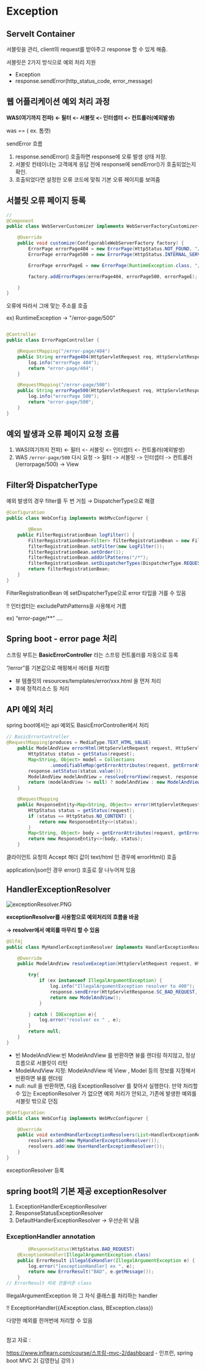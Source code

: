 # Exception


## Servelt Container

서블릿을 관리, client의 request를 받아주고 response 할 수 있게 해줌. 

서블릿은 2가지 방식으로 예외 처리 지원 

- Exception
- response.sendError(http_status_code, error_message)

## 웹 어플리케이션 예외 처리 과정

**WAS(여기까지 전파) <- 필터 <- 서블릿 <- 인터셉터 <- 컨트롤러(예외발생)**

was == ( ex. 톰캣)

sendError 흐름

1. response.sendError() 호출하면 response에 오류 발생 상태 저장.
2. 서블릿 컨테이너는 고객에게 응답 전에 response에 sendError()가 호출되었는지 확인.
3. 호출되었다면 설정한 오류 코드에 맞춰 기본 오류 페이지를 보여줌 

## 서블릿 오류 페이지 등록

```java
// 
@Component
public class WebServerCustomizer implements WebServerFactoryCustomizer<ConfigurableWebServerFactory> {

    @Override
    public void customize(ConfigurableWebServerFactory factory) {
        ErrorPage errorPage404 = new ErrorPage(HttpStatus.NOT_FOUND, "/error-page/404");
        ErrorPage errorPage500 = new ErrorPage(HttpStatus.INTERNAL_SERVER_ERROR, "/error-page/500");

        ErrorPage errorPageE = new ErrorPage(RuntimeException.class, "/error-page/500");

        factory.addErrorPages(errorPage404, errorPage500, errorPageE);

    }
}
```

오류에 따라서 그에 맞는 주소를 호출 

ex) RuntimeException → "/error-page/500" 

```java

@Controller
public class ErrorPageController {

    @RequestMapping("/error-page/404")
    public String errorPage404(HttpServletRequest req, HttpServletResponse res) {
        log.info("errorPage 404");
        return "error-page/404";
    }

    @RequestMapping("/error-page/500")
    public String errorPage500(HttpServletRequest req, HttpServletResponse res) {
        log.info("errorPage 500");
        return "error-page/500";
    }
}
```

## 예외 발생과 오류 페이지 요청 흐름

1. WAS(여기까지 전파) <- 필터 <- 서블릿 <- 인터셉터 <- 컨트롤러(예외발생)
2. WAS `/error-page/500` 다시 요청 -> 필터 -> 서블릿 -> 인터셉터 -> 컨트롤러(/errorpage/500) → View

## Filter와 DispatcherType

예외 발생의 경우 filter를 두 번 거침 → DispatcherType으로 해결

```java
@Configuration
public class WebConfig implements WebMvcConfigurer {

		@Bean
    public FilterRegistrationBean logFilter() {
        FilterRegistrationBean<Filter> filterRegistrationBean = new FilterRegistrationBean<>();
        filterRegistrationBean.setFilter(new LogFilter());
        filterRegistrationBean.setOrder(1);
        filterRegistrationBean.addUrlPatterns("/*");
        filterRegistrationBean.setDispatcherTypes(DispatcherType.REQUEST, DispatcherType.ERROR);
        return filterRegistrationBean;
    }
}
```

FilterRegistrationBean 에 setDispatcherType으로 error 타입을 거를 수 있음 

!! 인터셉터는 excludePathPatterns을 사용해서 거름 

ex) “error-page/**” ....

## Spring boot - error page 처리

스프링 부트는 **BasicErrorController** 라는 스프링 컨트롤러를 자동으로 등록 

“/error”를 기본값으로 매핑해서 에러를 처리함

- 뷰 템플릿의 resources/templates/error/xxx.html 을 먼저 처리
- 후에 정적리소스 등 처리

## API 예외 처리

spring boot에서는 api 예외도 BasicErrorController에서 처리 

```java
// BasicErrorController
@RequestMapping(produces = MediaType.TEXT_HTML_VALUE)
	public ModelAndView errorHtml(HttpServletRequest request, HttpServletResponse response) {
		HttpStatus status = getStatus(request);
		Map<String, Object> model = Collections
				.unmodifiableMap(getErrorAttributes(request, getErrorAttributeOptions(request, MediaType.TEXT_HTML)));
		response.setStatus(status.value());
		ModelAndView modelAndView = resolveErrorView(request, response, status, model);
		return (modelAndView != null) ? modelAndView : new ModelAndView("error", model);
	}

	@RequestMapping
	public ResponseEntity<Map<String, Object>> error(HttpServletRequest request) {
		HttpStatus status = getStatus(request);
		if (status == HttpStatus.NO_CONTENT) {
			return new ResponseEntity<>(status);
		}
		Map<String, Object> body = getErrorAttributes(request, getErrorAttributeOptions(request, MediaType.ALL));
		return new ResponseEntity<>(body, status);
	}
```

클라이언트 요청의 Accept 해더 값이 text/html 인 경우에 errorHtml() 호출 

application/json인 경우 error() 호출로 잘 나누어져 있음 

## HandlerExceptionResolver

![exceptionResolver.PNG](https://raw.githubusercontent.com/dyparkkk/TIL/main/img/exceptionResolver.png)

**exceptionResolver를 사용함으로 예외처리의 흐름을 바꿈**

**→ resolver에서 예외를 마무리 할 수 있음** 

```java
@Slf4j
public class MyHandlerExceptionResolver implements HandlerExceptionResolver {

    @Override
    public ModelAndView resolveException(HttpServletRequest request, HttpServletResponse response, Object handler, Exception ex) {

        try{
            if (ex instanceof IllegalArgumentException) {
                log.info("IllegalArgumentException resolver to 400");
                response.sendError(HttpServletResponse.SC_BAD_REQUEST, ex.getMessage());
                return new ModelAndView();
            }

        } catch ( IOException e){
            log.error("resolver ex " , e);
        }
        return null;
    }
}
```

- 빈 ModelAndView:빈 ModelAndView 를 반환하면 뷰를 렌더링 하지않고, 정상 흐름으로 서블릿이 리턴
- ModelAndView 지정: ModelAndView 에 View , Model 등의 정보를 지정해서 반환하면 뷰를 렌더링
- null: null 을 반환하면, 다음 ExceptionResolver 를 찾아서 실행한다. 만약 처리할 수 있는
ExceptionResolver 가 없으면 예외 처리가 안되고, 기존에 발생한 예외를 서블릿 밖으로 던짐

```java
@Configuration
public class WebConfig implements WebMvcConfigurer {

    @Override
    public void extendHandlerExceptionResolvers(List<HandlerExceptionResolver> resolvers) {
        resolvers.add(new MyHandlerExceptionResolver());
        resolvers.add(new UserHandlerExceptionResolver());
    }
}
```

exceptionResolver 등록

## spring boot의 기본 제공 exceptionResolver

1. ExceptionHandlerExceptionResolver
2. ResponseStatusExceptionResolver
3. DefaultHandlerExceptionResolver → 우선순위 낮음

### ExceptionHandler annotation

```java
		@ResponseStatus(HttpStatus.BAD_REQUEST)
    @ExceptionHandler(IllegalArgumentException.class)
    public ErrorResult illegalExHandler(IllegalArgumentException e) {
        log.error("[exceptionHandler] ex ", e);
        return new ErrorResult("BAD", e.getMessage());
    } 
// ErrorResult 따로 만들어준 class

```

IllegalArgumentException  와 그 자식 클래스를 처리하는 handler

!! ExceptionHandler({AException.class, BException.class})

다양한 예외를 한꺼번에 처리할 수 있음 

<br>
참고 자료 : 

https://www.inflearn.com/course/스프링-mvc-2/dashboard - 인프런, spring boot MVC 2( 김영한님 강의 )
